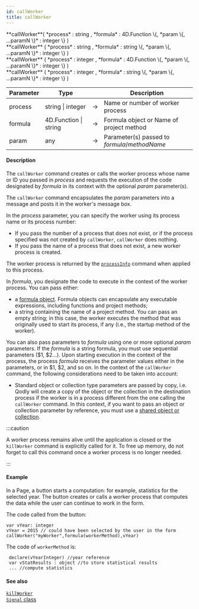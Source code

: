 ```yaml
---
id: callWorker
title: callWorker
---
```



<!-- REF #_command_.callWorker.Syntax -->**callWorker**( *process* : string , *formula* : 4D.Function \{, *param \{, ...paramN \}* : integer \} )<br/>**callWorker** ( *process* : string , *formula* : string \{, *param \{, ...paramN \}* : integer \} )<br/>**callWorker** ( *process* : integer , *formula* : 4D.Function \{, *param \{, ...paramN \}* : integer \} )<br/>**callWorker** ( *process* : integer , *formula* : string \{, *param \{, ...paramN \}* : integer \} )<!-- END REF -->


<!-- REF #_command_.callWorker.Params -->
|Parameter|Type||Description|
|---------|--- |:---:|------|
|process|string &#124; integer |&#8594;|Name or number of worker process|
|formula|4D.Function &#124; string |&#8594;|Formula object or Name of project method|
|param|any|&#8594;|Parameter(s) passed to *formula*/*methodName*|<!-- END REF -->

#### Description

The `callWorker` command <!-- REF #_command_.callWorker.Summary -->creates or calls the worker process whose name or ID you passed in *process* and requests the execution of the code designated by *formula* in its context with the optional *param* parameter(s)<!-- END REF -->.

The `callWorker` command encapsulates the *param* parameters into a message and posts it in the worker's message box.

In the *process* parameter, you can specify the worker using its process name or its process number:

- If you pass the number of a process that does not exist, or if the process specified was not created by `callWorker`, `callWorker` does nothing.
- If you pass the name of a process that does not exist, a new worker process is created.

The worker process is returned by the [`processInfo`](processInfo.md) command when applied to this process.

In *formula*, you designate the code to execute in the context of the worker process. You can pass either:

- a [formula object](../FunctionClass.md). Formula objects can encapsulate any executable expressions, including functions and project methods;
- a string containing the name of a project method. You can pass an empty string; in this case, the worker executes the method that was originally used to start its process, if any (i.e., the startup method of the worker).

You can also pass parameters to *formula* using one or more optional *param* parameters. If the *formula* is a string formula, you must use sequential parameters ($1, $2...). Upon starting execution in the context of the process, the process *formula* receives the parameter values either in the parameters, or in $1, $2, and so on. In the context of the `callWorker` command, the following considerations need to be taken into account:

- Standard object or collection type parameters are passed by copy, i.e. Qodly will create a copy of the object or the collection in the destination process if the worker is in a process different from the one calling the `callWorker` command. In this context, if you want to pass an object or collection parameter by reference, you must use a [shared object or collection](../basics/lang-shared.md).

:::caution

A worker process remains alive until the application is closed or the `killWorker` command is explicitly called for it. To free up memory, do not forget to call this command once a worker process is no longer needed.

:::


#### Example


In a Page, a button starts a computation: for example, statistics for the selected year. The button creates or calls a worker process that computes the data while the user can continue to work in the form.

The code called from the button:

```qs
var vYear: integer
vYear = 2015 // could have been selected by the user in the form
callWorker("myWorker",formula(workerMethod),vYear)

```

The code of `workerMethod` is:

```qs
 declare(vYearInteger) //year reference
 var vStatResults : object //to store statistical results
 ... //compute statistics
```

#### See also

[`killWorker`](killWorker.md)<br/>
[`Signal` class](../SignalClass.md)
